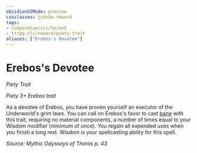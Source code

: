 ```yaml
---
obsidianUIMode: preview
cssclasses: json5e-reward
tags:
- compendium/src/5e/mot
- ttrpg-cli/reward/piety-trait
aliases: ["Erebos's Devotee"]
---
```

# Erebos's Devotee
*Piety Trait*  

*Piety 3+ Erebos trait*

As a devotee of Erebos, you have proven yourself an executor of the Underworld's grim laws. You can call on Erebos's favor to cast [bane](/3-Mechanics/CLI/spells/bane.md) with this trait, requiring no material components, a number of times equal to your Wisdom modifier (minimum of once). You regain all expended uses when you finish a long rest. Wisdom is your spellcasting ability for this spell.

*Source: Mythic Odysseys of Theros p. 43*